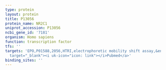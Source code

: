 ```yaml
---
type: protein
layout: protein
title: P13056
protein_name: NR2C1
uniprot_accession: P13056
ncbi_gene_id: '7181'
organism: Homo sapiens
function: transcription factor
tfs: ''
targets: 'EPO,P01588,2056,HTRI,electrophoretic mobility shift assay,&ensp;<a href="https://www.ncbi.nlm.nih.gov/pubmed/?term=7891708%5Buid%5D"
  target="_blank"><i uk-icon="icon: link"></i>Pubmed</a>'
binding_sites: ''
---
```

